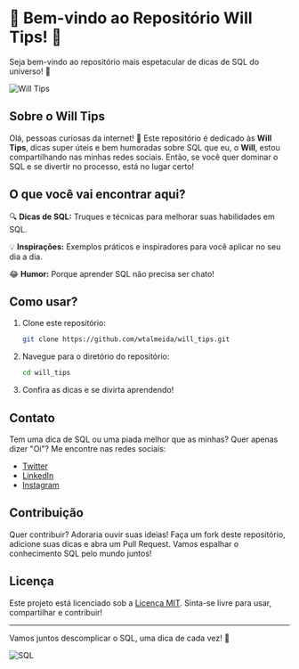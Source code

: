 # 🎉 Bem-vindo ao Repositório Will Tips! 🎉

Seja bem-vindo ao repositório mais espetacular de dicas de SQL do universo! 🌌

![Will Tips](https://media.giphy.com/media/l41lFw057lAJQMwg0/giphy.gif)

## Sobre o Will Tips

Olá, pessoas curiosas da internet! 👋 Este repositório é dedicado às **Will Tips**, dicas super úteis e bem humoradas sobre SQL que eu, o **Will**, estou compartilhando nas minhas redes sociais. Então, se você quer dominar o SQL e se divertir no processo, está no lugar certo!

## O que você vai encontrar aqui?

🔍 **Dicas de SQL:** Truques e técnicas para melhorar suas habilidades em SQL.

💡 **Inspirações:** Exemplos práticos e inspiradores para você aplicar no seu dia a dia.

😂 **Humor:** Porque aprender SQL não precisa ser chato!

## Como usar?

1. Clone este repositório:
    ```sh
    git clone https://github.com/wtalmeida/will_tips.git
    ```

2. Navegue para o diretório do repositório:
    ```sh
    cd will_tips
    ```

3. Confira as dicas e se divirta aprendendo!

## Contato

Tem uma dica de SQL ou uma piada melhor que as minhas? Quer apenas dizer "Oi"? Me encontre nas redes sociais:

- [Twitter](https://twitter.com/wtalmeida)
- [LinkedIn](https://linkedin.com/in/wtalmeida)
- [Instagram](https://instagram.com/wtalmeida)

## Contribuição

Quer contribuir? Adoraria ouvir suas ideias! Faça um fork deste repositório, adicione suas dicas e abra um Pull Request. Vamos espalhar o conhecimento SQL pelo mundo juntos!

## Licença

Este projeto está licenciado sob a [Licença MIT](LICENSE). Sinta-se livre para usar, compartilhar e contribuir!

---

Vamos juntos descomplicar o SQL, uma dica de cada vez! 🚀

![SQL](https://media.giphy.com/media/xT5LMHxhOfscxPfIfm/giphy.gif)
